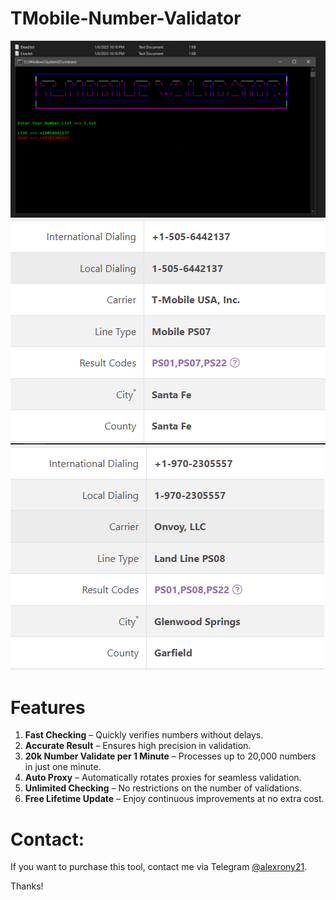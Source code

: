 # TMobile-Number-Validator

![image](https://raw.githubusercontent.com/alexrony21/T-Mobile-Valid-Number-Checker/refs/heads/main/Screenshot_315.png)
![image](https://raw.githubusercontent.com/alexrony21/T-Mobile-Valid-Number-Checker/refs/heads/main/Screenshot_314.png)
![image](https://raw.githubusercontent.com/alexrony21/T-Mobile-Valid-Number-Checker/refs/heads/main/Screenshot_316.png)

# Features  
1. **Fast Checking** – Quickly verifies numbers without delays.  
2. **Accurate Result** – Ensures high precision in validation.  
3. **20k Number Validate per 1 Minute** – Processes up to 20,000 numbers in just one minute.  
4. **Auto Proxy** – Automatically rotates proxies for seamless validation.  
5. **Unlimited Checking** – No restrictions on the number of validations.  
6. **Free Lifetime Update** – Enjoy continuous improvements at no extra cost. 

# Contact:
If you want to purchase this tool, contact me via Telegram [@alexrony21](https://t.me/alexrony21).

Thanks!
